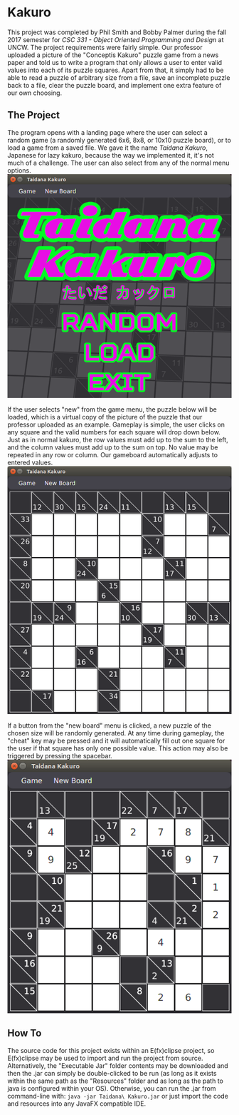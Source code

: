 # Kakuro
This project was completed by Phil Smith and Bobby Palmer during the fall 2017 semester for <i>CSC 331 - Object Oriented Programming and Design</i> at UNCW. The project requirements were fairly simple. Our professor uploaded a picture of the "Conceptis Kakuro" puzzle game from a news paper and told us to write a program that only allows a user to enter valid values into each of its puzzle squares. Apart from that, it simply had to be able to read a puzzle of arbitrary size from a file, save an incomplete puzzle back to a file, clear the puzzle board, and implement one extra feature of our own choosing. 

<h2>The Project</h2>
The program opens with a landing page where the user can select a random game (a randomly generated 6x6, 8x8, or 10x10 puzzle board), or to load a game from a saved file. We gave it the name <i>Taidana Kakuro</i>, Japanese for lazy kakuro, because the way we implemented it, it's not much of a challenge. The user can also select from any of the normal menu options.
<img src="https://raw.githubusercontent.com/No-Life-King/Kakuro/master/Resources/img/landing_page.png"/>

If the user selects "new" from the game menu, the puzzle below will be loaded, which is a virtual copy of the picture of the puzzle that our professor uploaded as an example. Gameplay is simple, the user clicks on any square and the valid numbers for each square will drop down below. Just as in normal kakuro, the row values must add up to the sum to the left, and the column values must add up to the sum on top. No value may be repeated in any row or column. Our gameboard automatically adjusts to entered values. 
<img src="https://raw.githubusercontent.com/No-Life-King/Kakuro/master/Resources/img/the_puzzle.png"/>

If a button from the "new board" menu is clicked, a new puzzle of the chosen size will be randomly generated. At any time during gameplay, the "cheat" key may be pressed and it will automatically fill out one square for the user if that square has only one possible value. This action may also be triggered by pressing the spacebar.
<img src="https://raw.githubusercontent.com/No-Life-King/Kakuro/master/Resources/img/random_board.png"/>

<h2>How To</h2>
The source code for this project exists within an E(fx)clipse project, so E(fx)clipse may be used to import and run the project from source. Alternatively, the "Executable Jar" folder contents may be downloaded and then the .jar can simply be double-clicked to be run (as long as it exists within the same path as the "Resources" folder and as long as the path to java is configured within your OS). Otherwise, you can run the .jar from command-line with: <code>java -jar Taidana\ Kakuro.jar</code>
or just import the code and resources into any JavaFX compatible IDE. 
